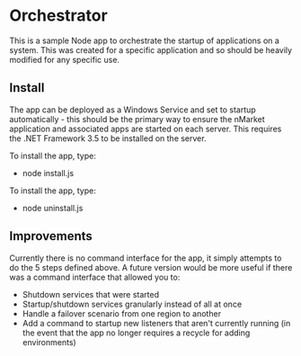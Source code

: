 # Orchestrator
This is a sample Node app to orchestrate the startup of applications on a system. This was created for a specific application and so should be heavily modified for any specific use.

## Install
The app can be deployed as a Windows Service and set to startup automatically - this should be the primary way to ensure the nMarket application and associated apps are started on each server. This requires the .NET Framework 3.5 to be installed on the server.

To install the app, type:

* node install.js

To install the app, type:

* node uninstall.js

## Improvements
Currently there is no command interface for the app, it simply attempts to do the 5 steps defined above. A future version would be more useful if there was a command interface that allowed you to:

* Shutdown services that were started
* Startup/shutdown services granularly instead of all at once
* Handle a failover scenario from one region to another
* Add a command to startup new listeners that aren't currently running (in the event that the app no longer requires a recycle for adding environments)
